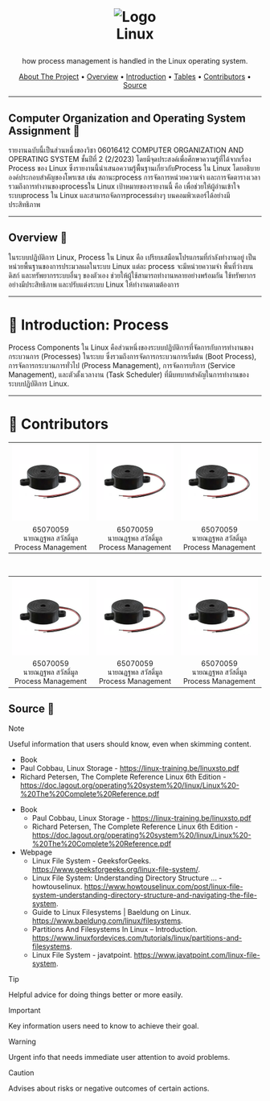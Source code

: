<!-- LOGO -->
<br />
<h1>
<p align="center">
  <img src="https://cdn-icons-png.flaticon.com/512/518/518713.png" alt="Logo" width="auto" height="110">
  <br>Linux
</h1>
  <p align="center">
    how process management is handled in the Linux operating system.
    <br />
    </p>
</p>
<p align="center">
  <a href="#about">About The Project</a> •
  <a href="#overview">Overview</a> •
  <a href="#introduction">Introduction</a> •
  <a href="#table">Tables</a> •
  <a href="#contributors">Contributors</a> •
  <a href="#source">Source</a>
</p>  

---

<a id="about"></a>
## Computer Organization and Operating System Assignment  :pushpin:
รายงานฉบับนี้เป็นส่วนหนึ่งของวิชา 06016412 COMPUTER ORGANIZATION AND OPERATING SYSTEM ชั้นปีที่ 2 (2/2023) โดยมีจุดประสงค์เพื่อศึกษาความรู้ที่ได้จากเรื่อง Process ของ Linux ซึ่งรายงานนี้นำเสนอความรู้พื้นฐานเกี่ยวกับProcess ใน Linux โดยอธิบายองค์ประกอบสำคัญของโพรเซส เช่น สถานะprocess การจัดการหน่วยความจำ และการจัดตารางเวลา รวมถึงการทำงานของprocessใน Linux เป้าหมายของรายงานนี้ คือ เพื่อช่วยให้ผู้อ่านเข้าใจระบบprocess ใน Linux และสามารถจัดการprocessต่างๆ บนคอมพิวเตอร์ได้อย่างมีประสิทธิภาพ

---

<a id="overview"></a>
## Overview :pushpin:
ในระบบปฏิบัติการ Linux,  Process ใน Linux คือ เปรียบเสมือนโปรแกรมที่กำลังทำงานอยู่ เป็นหน่วยพื้นฐานของการประมวลผลในระบบ Linux แต่ละ process จะมีหน่วยความจำ พื้นที่ว่างบนดิสก์ และทรัพยากรระบบอื่นๆ ของตัวเอง ช่วยให้ผู้ใช้สามารถทำงานหลายอย่างพร้อมกัน ใช้ทรัพยากรอย่างมีประสิทธิภาพ และปรับแต่งระบบ Linux ให้ทำงานตามต้องการ

---

<a id="introduction"></a>
# :round_pushpin: Introduction: Process
Process Components ใน Linux
คือส่วนหนึ่งของระบบปฏิบัติการที่จัดการกับการทำงานของกระบวนการ (Processes) ในระบบ ซึ่งรวมถึงการจัดการกระบวนการเริ่มต้น (Boot Process), การจัดการกระบวนการทั่วไป (Process Management), การจัดการบริการ (Service Management), และตัวตั้งเวลางาน (Task Scheduler) ที่มีบทบาทสำคัญในการทำงานของระบบปฏิบัติการ Linux.

---

<a id="contributors"></a>
# :briefcase: Contributors

<p align="center">
<table width="100%" gap="30px">
    <tr gap="30px">
      <td width="33%"><img src="https://github.com/MaledKhaoSan/PhyCom/blob/main/source/buzzer.png?raw=true" width="100%"/></td>
      <td width="33%"><img src="https://github.com/MaledKhaoSan/PhyCom/blob/main/source/buzzer.png?raw=true" width="100%"/></td>
      <td width="33%"><img src="https://github.com/MaledKhaoSan/PhyCom/blob/main/source/buzzer.png?raw=true" width="100%"/></td>
    </tr>
    <tr>
      <td align="center">65070059<br>นายณฏฐพล สวัสดิ์มูล<br>Process Management</td>
      <td align="center">65070059<br>นายณฏฐพล สวัสดิ์มูล<br>Process Management</td>
      <td align="center">65070059<br>นายณฏฐพล สวัสดิ์มูล<br>Process Management</td>
    </tr>
</table>
<br>
<table width="100%">
    <tr>
      <td width="33%"><img src="https://github.com/MaledKhaoSan/PhyCom/blob/main/source/buzzer.png?raw=true" width="100%"/></td>
      <td width="33%"><img src="https://github.com/MaledKhaoSan/PhyCom/blob/main/source/buzzer.png?raw=true" width="100%"/></td>
      <td width="33%"><img src="https://github.com/MaledKhaoSan/PhyCom/blob/main/source/buzzer.png?raw=true" width="100%"/></td>
    </tr>
    <tr>
      <td align="center">65070059<br>นายณฏฐพล สวัสดิ์มูล<br>Process Management</td>
      <td align="center">65070059<br>นายณฏฐพล สวัสดิ์มูล<br>Process Management</td>
      <td align="center">65070059<br>นายณฏฐพล สวัสดิ์มูล<br>Process Management</td>
    </tr>
</table>
</p>





<a id="source"></a>
## Source :pushpin:
> [!NOTE]
> Useful information that users should know, even when skimming content.
> - Book
>  - Paul Cobbau, Linux Storage - https://linux-training.be/linuxsto.pdf
>  - Richard Petersen, The Complete Reference Linux 6th Edition - https://doc.lagout.org/operating%20system%20/linux/Linux%20-%20The%20Complete%20Reference.pdf


- Book
  - Paul Cobbau, Linux Storage - https://linux-training.be/linuxsto.pdf
  - Richard Petersen, The Complete Reference Linux 6th Edition - https://doc.lagout.org/operating%20system%20/linux/Linux%20-%20The%20Complete%20Reference.pdf
- Webpage
  - Linux File System - GeeksforGeeks. https://www.geeksforgeeks.org/linux-file-system/.
  - Linux File System: Understanding Directory Structure ... - howtouselinux. https://www.howtouselinux.com/post/linux-file-system-understanding-directory-structure-and-navigating-the-file-system.
  - Guide to Linux Filesystems | Baeldung on Linux. https://www.baeldung.com/linux/filesystems.
  - Partitions And Filesystems In Linux – Introduction. https://www.linuxfordevices.com/tutorials/linux/partitions-and-filesystems.
  - Linux File System - javatpoint. https://www.javatpoint.com/linux-file-system.


> [!TIP]
> Helpful advice for doing things better or more easily.

> [!IMPORTANT]
> Key information users need to know to achieve their goal.

> [!WARNING]
> Urgent info that needs immediate user attention to avoid problems.

> [!CAUTION]
> Advises about risks or negative outcomes of certain actions.
